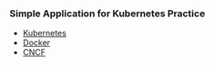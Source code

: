 ### Simple Application for Kubernetes Practice
- [Kubernetes](https://kubernetes.io/)
- [Docker](https://www.docker.com/)
- [CNCF](https://www.cncf.io/)
